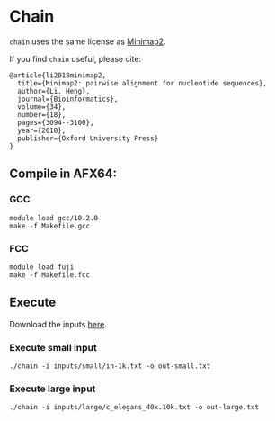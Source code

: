 # Chain

`chain` uses the same license as [Minimap2](https://github.com/lh3/minimap2).

If you find `chain` useful, please cite:

```
@article{li2018minimap2,
  title={Minimap2: pairwise alignment for nucleotide sequences},
  author={Li, Heng},
  journal={Bioinformatics},
  volume={34},
  number={18},
  pages={3094--3100},
  year={2018},
  publisher={Oxford University Press}
}
```

## Compile in AFX64:

### GCC

```
module load gcc/10.2.0
make -f Makefile.gcc
```

### FCC

```
module load fuji
make -f Makefile.fcc
```

## Execute

Download the inputs [here](https://genomicsbench.eecs.umich.edu/input-datasets.tar.gz).

### Execute small input

`./chain -i inputs/small/in-1k.txt -o out-small.txt`

### Execute large input

`./chain -i inputs/large/c_elegans_40x.10k.txt -o out-large.txt`
